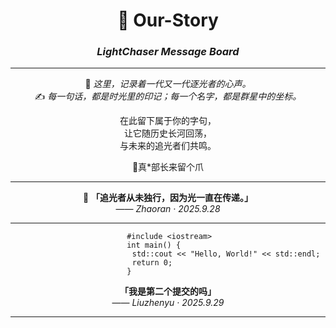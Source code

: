 <div align="center">

# 🌌 Our-Story  
### *LightChaser Message Board*  

---

💫 *这里，记录着一代又一代逐光者的心声。*  
✍️ *每一句话，都是时光里的印记；每一个名字，都是群星中的坐标。*  

在此留下属于你的字句，  
让它随历史长河回荡，  
与未来的追光者们共鸣。  

🐾真*部长来留个爪

---

🌟 **「追光者从未独行，因为光一直在传递。」**  
  —— *Zhaoran · 2025.9.28*  

---

```
                          #include <iostream>                                   
                          int main() {                                          
                          std::cout << "Hello, World!" << std::endl;
                          return 0;                                 
                          }                                                     
```

**「我是第二个提交的吗」**     
—— *Liuzhenyu · 2025.9.29*  

---
